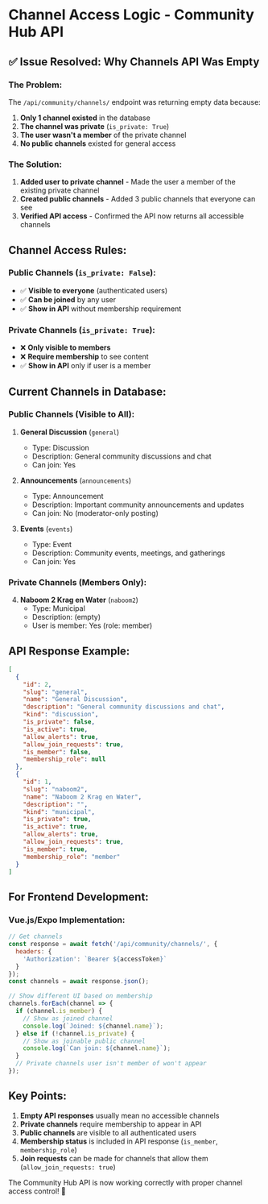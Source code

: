 # Channel Access Logic - Community Hub API

## ✅ **Issue Resolved: Why Channels API Was Empty**

### **The Problem:**
The `/api/community/channels/` endpoint was returning empty data because:

1. **Only 1 channel existed** in the database
2. **The channel was private** (`is_private: True`)
3. **The user wasn't a member** of the private channel
4. **No public channels** existed for general access

### **The Solution:**
1. **Added user to private channel** - Made the user a member of the existing private channel
2. **Created public channels** - Added 3 public channels that everyone can see
3. **Verified API access** - Confirmed the API now returns all accessible channels

## **Channel Access Rules:**

### **Public Channels (`is_private: False`):**
- ✅ **Visible to everyone** (authenticated users)
- ✅ **Can be joined** by any user
- ✅ **Show in API** without membership requirement

### **Private Channels (`is_private: True`):**
- ❌ **Only visible to members**
- ❌ **Require membership** to see content
- ✅ **Show in API** only if user is a member

## **Current Channels in Database:**

### **Public Channels (Visible to All):**
1. **General Discussion** (`general`)
   - Type: Discussion
   - Description: General community discussions and chat
   - Can join: Yes

2. **Announcements** (`announcements`)
   - Type: Announcement  
   - Description: Important community announcements and updates
   - Can join: No (moderator-only posting)

3. **Events** (`events`)
   - Type: Event
   - Description: Community events, meetings, and gatherings
   - Can join: Yes

### **Private Channels (Members Only):**
4. **Naboom 2 Krag en Water** (`naboom2`)
   - Type: Municipal
   - Description: (empty)
   - User is member: Yes (role: member)

## **API Response Example:**

```json
[
  {
    "id": 2,
    "slug": "general",
    "name": "General Discussion",
    "description": "General community discussions and chat",
    "kind": "discussion",
    "is_private": false,
    "is_active": true,
    "allow_alerts": true,
    "allow_join_requests": true,
    "is_member": false,
    "membership_role": null
  },
  {
    "id": 1,
    "slug": "naboom2", 
    "name": "Naboom 2 Krag en Water",
    "description": "",
    "kind": "municipal",
    "is_private": true,
    "is_active": true,
    "allow_alerts": true,
    "allow_join_requests": true,
    "is_member": true,
    "membership_role": "member"
  }
]
```

## **For Frontend Development:**

### **Vue.js/Expo Implementation:**
```javascript
// Get channels
const response = await fetch('/api/community/channels/', {
  headers: {
    'Authorization': `Bearer ${accessToken}`
  }
});
const channels = await response.json();

// Show different UI based on membership
channels.forEach(channel => {
  if (channel.is_member) {
    // Show as joined channel
    console.log(`Joined: ${channel.name}`);
  } else if (!channel.is_private) {
    // Show as joinable public channel
    console.log(`Can join: ${channel.name}`);
  }
  // Private channels user isn't member of won't appear
});
```

## **Key Points:**

1. **Empty API responses** usually mean no accessible channels
2. **Private channels** require membership to appear in API
3. **Public channels** are visible to all authenticated users
4. **Membership status** is included in API response (`is_member`, `membership_role`)
5. **Join requests** can be made for channels that allow them (`allow_join_requests: true`)

The Community Hub API is now working correctly with proper channel access control! 🚀
